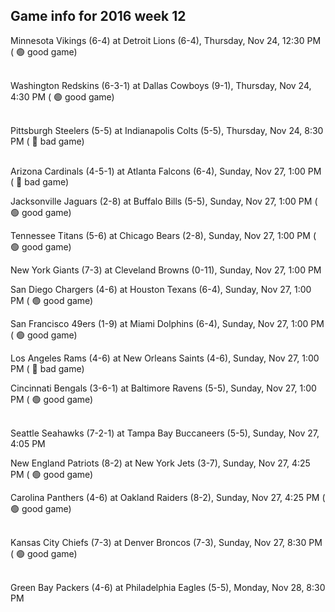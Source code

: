 ## Game info for 2016 week 12
Minnesota Vikings (6-4) at Detroit Lions (6-4), Thursday, Nov 24, 12:30 PM (	:green_circle: good game)

<br/>Washington Redskins (6-3-1) at Dallas Cowboys (9-1), Thursday, Nov 24, 4:30 PM (	:green_circle: good game)

<br/>Pittsburgh Steelers (5-5) at Indianapolis Colts (5-5), Thursday, Nov 24, 8:30 PM (	:red_circle: bad game)

<br/>Arizona Cardinals (4-5-1) at Atlanta Falcons (6-4), Sunday, Nov 27, 1:00 PM (	:red_circle: bad game)

Jacksonville Jaguars (2-8) at Buffalo Bills (5-5), Sunday, Nov 27, 1:00 PM (	:green_circle: good game)

Tennessee Titans (5-6) at Chicago Bears (2-8), Sunday, Nov 27, 1:00 PM (	:green_circle: good game)

New York Giants (7-3) at Cleveland Browns (0-11), Sunday, Nov 27, 1:00 PM

San Diego Chargers (4-6) at Houston Texans (6-4), Sunday, Nov 27, 1:00 PM (	:green_circle: good game)

San Francisco 49ers (1-9) at Miami Dolphins (6-4), Sunday, Nov 27, 1:00 PM (	:green_circle: good game)

Los Angeles Rams (4-6) at New Orleans Saints (4-6), Sunday, Nov 27, 1:00 PM (	:red_circle: bad game)

Cincinnati Bengals (3-6-1) at Baltimore Ravens (5-5), Sunday, Nov 27, 1:00 PM (	:green_circle: good game)

<br/>Seattle Seahawks (7-2-1) at Tampa Bay Buccaneers (5-5), Sunday, Nov 27, 4:05 PM

New England Patriots (8-2) at New York Jets (3-7), Sunday, Nov 27, 4:25 PM (	:green_circle: good game)

Carolina Panthers (4-6) at Oakland Raiders (8-2), Sunday, Nov 27, 4:25 PM (	:green_circle: good game)

<br/>Kansas City Chiefs (7-3) at Denver Broncos (7-3), Sunday, Nov 27, 8:30 PM (	:green_circle: good game)

<br/>Green Bay Packers (4-6) at Philadelphia Eagles (5-5), Monday, Nov 28, 8:30 PM

